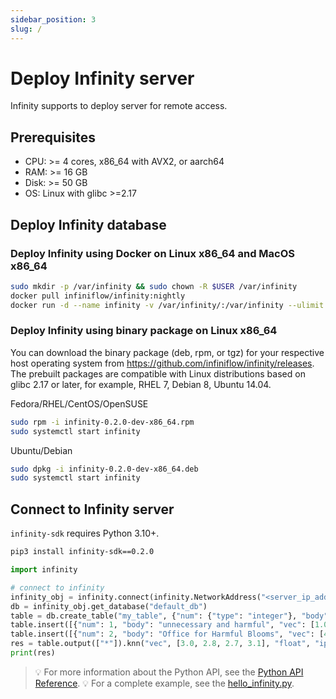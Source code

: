 ```yaml
---
sidebar_position: 3
slug: /
---
```


# Deploy Infinity server

Infinity supports to deploy server for remote access.

## Prerequisites

- CPU: >= 4 cores, x86_64 with AVX2, or aarch64
- RAM: >= 16 GB
- Disk: >= 50 GB
- OS: Linux with glibc >=2.17

## Deploy Infinity database

### Deploy Infinity using Docker on Linux x86_64 and MacOS x86_64

```bash
sudo mkdir -p /var/infinity && sudo chown -R $USER /var/infinity
docker pull infiniflow/infinity:nightly
docker run -d --name infinity -v /var/infinity/:/var/infinity --ulimit nofile=500000:500000 --network=host infiniflow/infinity:nightly
```

### Deploy Infinity using binary package on Linux x86_64

You can download the binary package (deb, rpm, or tgz) for your respective host operating system from https://github.com/infiniflow/infinity/releases. The prebuilt packages are compatible with Linux distributions based on glibc 2.17 or later, for example, RHEL 7, Debian 8, Ubuntu 14.04.

Fedora/RHEL/CentOS/OpenSUSE
```bash
sudo rpm -i infinity-0.2.0-dev-x86_64.rpm
sudo systemctl start infinity
```

Ubuntu/Debian
```bash
sudo dpkg -i infinity-0.2.0-dev-x86_64.deb
sudo systemctl start infinity
```

## Connect to Infinity server

`infinity-sdk` requires Python 3.10+.

```bash
pip3 install infinity-sdk==0.2.0
```

```python
import infinity

# connect to infinity
infinity_obj = infinity.connect(infinity.NetworkAddress("<server_ip_address>", 23817)) # for local address, can use infinity.LOCAL_HOST
db = infinity_obj.get_database("default_db")
table = db.create_table("my_table", {"num": {"type": "integer"}, "body": {"type": "varchar"}, "vec": {"type": "vector, 4, float"}})
table.insert([{"num": 1, "body": "unnecessary and harmful", "vec": [1.0, 1.2, 0.8, 0.9]}])
table.insert([{"num": 2, "body": "Office for Harmful Blooms", "vec": [4.0, 4.2, 4.3, 4.5]}])
res = table.output(["*"]).knn("vec", [3.0, 2.8, 2.7, 3.1], "float", "ip", 2).to_pl()
print(res)
```

> 💡 For more information about the Python API, see the [Python API Reference](../references/pysdk_api_reference.md).
> 💡 For a complete example, see the [hello_infinity.py](../../python/hello_infinity.py).
